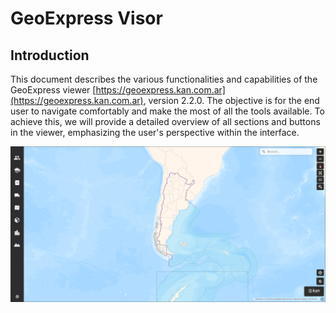 # GeoExpress Visor

## Introduction

This document describes the various functionalities and capabilities of the GeoExpress viewer [https://geoexpress.kan.com.ar](https://geoexpress.kan.com.ar), version 2.2.0. 
The objective is for the end user to navigate comfortably and make the most of all the tools available. To achieve this, we will provide a detailed overview of all sections and buttons in the viewer, emphasizing the user's perspective within the interface.

![](../images/geoexpress.png)

